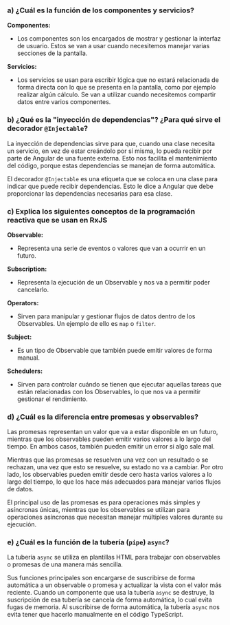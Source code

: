 ### a) ¿Cuál es la función de los componentes y servicios?

**Componentes:**
- Los componentes son los encargados de mostrar y gestionar la interfaz de usuario. Estos se van a usar cuando necesitemos manejar varias secciones de la pantalla.

**Servicios:**
- Los servicios se usan para escribir lógica que no estará relacionada de forma directa con lo que se presenta en la pantalla, como por ejemplo realizar algún cálculo. Se van a utilizar cuando necesitemos compartir datos entre varios componentes.

### b) ¿Qué es la "inyección de dependencias"? ¿Para qué sirve el decorador `@Injectable`?

La inyección de dependencias sirve para que, cuando una clase necesita un servicio, en vez de estar creándolo por sí misma, lo pueda recibir por parte de Angular de una fuente externa. Esto nos facilita el mantenimiento del código, porque estas dependencias se manejan de forma automática.

El decorador `@Injectable` es una etiqueta que se coloca en una clase para indicar que puede recibir dependencias. Esto le dice a Angular que debe proporcionar las dependencias necesarias para esa clase.

### c) Explica los siguientes conceptos de la programación reactiva que se usan en RxJS

**Observable:**
- Representa una serie de eventos o valores que van a ocurrir en un futuro.

**Subscription:**
- Representa la ejecución de un Observable y nos va a permitir poder cancelarlo.

**Operators:**
- Sirven para manipular y gestionar flujos de datos dentro de los Observables. Un ejemplo de ello es `map` o `filter`.

**Subject:**
- Es un tipo de Observable que también puede emitir valores de forma manual.

**Schedulers:**
- Sirven para controlar cuándo se tienen que ejecutar aquellas tareas que están relacionadas con los Observables, lo que nos va a permitir gestionar el rendimiento.

### d) ¿Cuál es la diferencia entre promesas y observables?

Las promesas representan un valor que va a estar disponible en un futuro, mientras que los observables pueden emitir varios valores a lo largo del tiempo. En ambos casos, también pueden emitir un error si algo sale mal.

Mientras que las promesas se resuelven una vez con un resultado o se rechazan, una vez que esto se resuelve, su estado no va a cambiar. Por otro lado, los observables pueden emitir desde cero hasta varios valores a lo largo del tiempo, lo que los hace más adecuados para manejar varios flujos de datos.

El principal uso de las promesas es para operaciones más simples y asíncronas únicas, mientras que los observables se utilizan para operaciones asíncronas que necesitan manejar múltiples valores durante su ejecución.

### e) ¿Cuál es la función de la tubería (`pipe`) `async`?

La tubería `async` se utiliza en plantillas HTML para trabajar con observables o promesas de una manera más sencilla.

Sus funciones principales son encargarse de suscribirse de forma automática a un observable o promesa y actualizar la vista con el valor más reciente. Cuando un componente que usa la tubería `async` se destruye, la suscripción de esa tubería se cancela de forma automática, lo cual evita fugas de memoria. Al suscribirse de forma automática, la tubería `async` nos evita tener que hacerlo manualmente en el código TypeScript.
